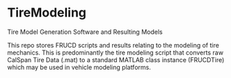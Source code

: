 # TireModeling
Tire Model Generation Software and Resulting Models

This repo stores FRUCD scripts and results relating to the modeling of tire mechanics. This is predominantly the tire modeling script that converts raw CalSpan Tire Data (.mat) to a standard MATLAB class instance (FRUCDTire) which may be used in vehicle modeling platforms. 
